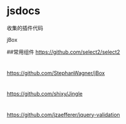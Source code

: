 # jsdocs
收集的插件代码

jBox

##常用组件
https://github.com/select2/select2
#
https://github.com/StephanWagner/jBox
#
https://github.com/shixy/Jingle
#
https://github.com/jzaefferer/jquery-validation
